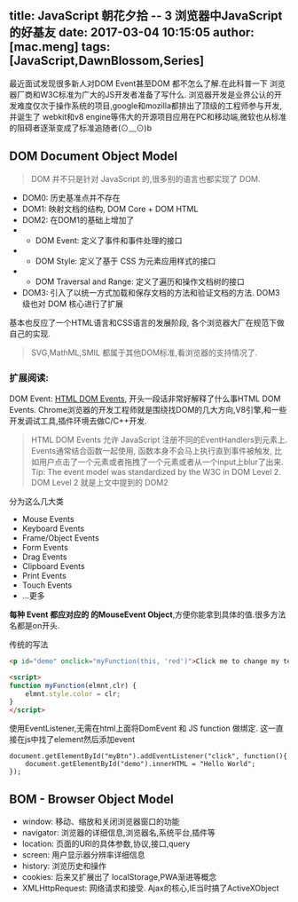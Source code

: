 title: JavaScript 朝花夕拾 -- 3 浏览器中JavaScript的好基友
date: 2017-03-04 10:15:05
author: [mac.meng]
tags: [JavaScript,DawnBlossom,Series]
---

最近面试发现很多新人对DOM Event甚至DOM 都不怎么了解.在此科普一下
浏览器厂商和W3C标准为广大的JS开发者准备了写什么. 浏览器开发是业界公认的开发难度仅次于操作系统的项目,google和mozilla都排出了顶级的工程师参与开发,并诞生了 webkit和v8 engine等伟大的开源项目应用在PC和移动端,微软也从标准的阻碍者逐渐变成了标准追随者(⊙﹏⊙)b


## DOM Document Object Model

> DOM 并不只是针对 JavaScript 的,很多别的语言也都实现了 DOM.

* DOM0: 历史基准点并不存在
* DOM1: 映射文档的结构, DOM Core + DOM HTML
* DOM2: 在DOM1的基础上增加了
* * DOM Event: 定义了事件和事件处理的接口
* * DOM Style: 定义了基于 CSS 为元素应用样式的接口
* * DOM Traversal and Range: 定义了遍历和操作文档树的接口
* DOM3: 引入了以统一方式加载和保存文档的方法和验证文档的方法. DOM3 级也对 DOM 核心进行了扩展

基本也反应了一个HTML语言和CSS语言的发展阶段, 各个浏览器大厂在规范下做自己的实现.

> SVG,MathML,SMIL 都属于其他DOM标准,看浏览器的支持情况了.
 
<!-- more -->


### 扩展阅读:
DOM Event: [HTML DOM Events](https://www.w3schools.com/jsref/dom_obj_event.asp), 开头一段话非常好解释了什么事HTML DOM Events. Chrome浏览器的开发工程师就是围绕找DOM的几大方向,V8引擎,和一些开发调试工具,插件环境去做C/C++开发.

> HTML DOM Events 允许 JavaScript 注册不同的EventHandlers到元素上. Events通常结合函数一起使用, 函数本身不会马上执行直到事件被触发, 比如用户点击了一个元素或者拖拽了一个元素或者从一个input上blur了出来.
> Tip: The event model was standardized by the W3C in DOM Level 2. DOM Level 2 就是上文中提到的 DOM2

分为这么几大类

* Mouse Events
* Keyboard Events
* Frame/Object Events
* Form Events
* Drag Events
* Clipboard Events
* Print Events
* Touch Events
* ...更多

**每种 Event 都应对应的 的MouseEvent Object**,方便你能拿到具体的值.很多方法名都是on开头.

传统的写法
```html
<p id="demo" onclick="myFunction(this, 'red')">Click me to change my text color.</p>

<script>
function myFunction(elmnt,clr) {
    elmnt.style.color = clr;
}
</script>
```

使用EventListener,无需在html上面将DomEvent 和 JS function 做绑定.
这一直接在js中找了element然后添加event

```
document.getElementById("myBtn").addEventListener("click", function(){
    document.getElementById("demo").innerHTML = "Hello World";
});
```


## BOM - Browser Object Model

* window: 移动、缩放和关闭浏览器窗口的功能
* navigator: 浏览器的详细信息,浏览器名,系统平台,插件等
* location: 页面的URI的具体参数,协议,接口,query
* screen: 用户显示器分辨率详细信息
* history: 浏览历史和操作
* cookies: 后来又扩展出了 localStorage,PWA渐进等概念
* XMLHttpRequest: 网络请求和接受. Ajax的核心,IE当时搞了ActiveXObject


